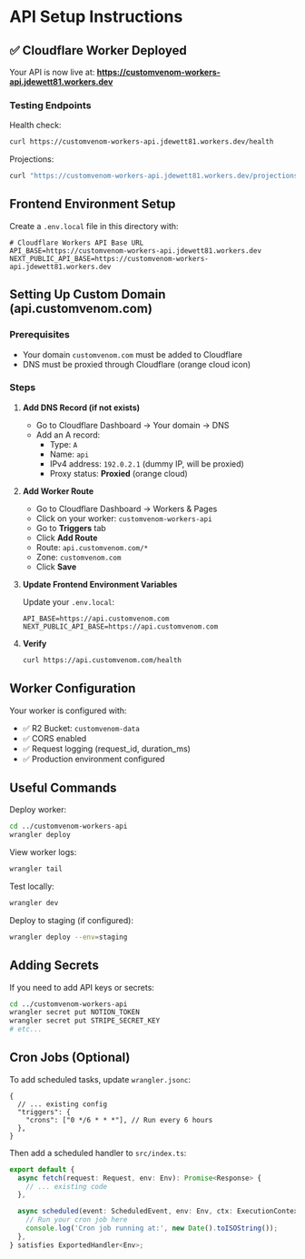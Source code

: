 # API Setup Instructions

## ✅ Cloudflare Worker Deployed

Your API is now live at:
**https://customvenom-workers-api.jdewett81.workers.dev**

### Testing Endpoints

Health check:

```bash
curl https://customvenom-workers-api.jdewett81.workers.dev/health
```

Projections:

```bash
curl "https://customvenom-workers-api.jdewett81.workers.dev/projections?week=2025-06"
```

## Frontend Environment Setup

Create a `.env.local` file in this directory with:

```env
# Cloudflare Workers API Base URL
API_BASE=https://customvenom-workers-api.jdewett81.workers.dev
NEXT_PUBLIC_API_BASE=https://customvenom-workers-api.jdewett81.workers.dev
```

## Setting Up Custom Domain (api.customvenom.com)

### Prerequisites

- Your domain `customvenom.com` must be added to Cloudflare
- DNS must be proxied through Cloudflare (orange cloud icon)

### Steps

1. **Add DNS Record (if not exists)**
   - Go to Cloudflare Dashboard → Your domain → DNS
   - Add an A record:
     - Type: `A`
     - Name: `api`
     - IPv4 address: `192.0.2.1` (dummy IP, will be proxied)
     - Proxy status: **Proxied** (orange cloud)

2. **Add Worker Route**
   - Go to Cloudflare Dashboard → Workers & Pages
   - Click on your worker: `customvenom-workers-api`
   - Go to **Triggers** tab
   - Click **Add Route**
   - Route: `api.customvenom.com/*`
   - Zone: `customvenom.com`
   - Click **Save**

3. **Update Frontend Environment Variables**

   Update your `.env.local`:

   ```env
   API_BASE=https://api.customvenom.com
   NEXT_PUBLIC_API_BASE=https://api.customvenom.com
   ```

4. **Verify**
   ```bash
   curl https://api.customvenom.com/health
   ```

## Worker Configuration

Your worker is configured with:

- ✅ R2 Bucket: `customvenom-data`
- ✅ CORS enabled
- ✅ Request logging (request_id, duration_ms)
- ✅ Production environment configured

## Useful Commands

Deploy worker:

```bash
cd ../customvenom-workers-api
wrangler deploy
```

View worker logs:

```bash
wrangler tail
```

Test locally:

```bash
wrangler dev
```

Deploy to staging (if configured):

```bash
wrangler deploy --env=staging
```

## Adding Secrets

If you need to add API keys or secrets:

```bash
cd ../customvenom-workers-api
wrangler secret put NOTION_TOKEN
wrangler secret put STRIPE_SECRET_KEY
# etc...
```

## Cron Jobs (Optional)

To add scheduled tasks, update `wrangler.jsonc`:

```jsonc
{
  // ... existing config
  "triggers": {
    "crons": ["0 */6 * * *"], // Run every 6 hours
  },
}
```

Then add a scheduled handler to `src/index.ts`:

```typescript
export default {
  async fetch(request: Request, env: Env): Promise<Response> {
    // ... existing code
  },

  async scheduled(event: ScheduledEvent, env: Env, ctx: ExecutionContext) {
    // Run your cron job here
    console.log('Cron job running at:', new Date().toISOString());
  },
} satisfies ExportedHandler<Env>;
```
